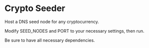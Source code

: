 # Crypto Seeder

Host a DNS seed node for any cryptocurrency.


Modify SEED_NODES and PORT to your necessary settings, then run.

Be sure to have all necessary dependencies.
